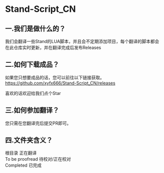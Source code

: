 # Stand-Script_CN

## 一.我们是做什么的？  
我们会翻译一些Stand的LUA脚本，并且会不定期添加项目，每个翻译的脚本都会在此仓库实时更新，并在翻译完成后发布Releases

## 二.如何下载成品？
如果您只想要成品的话，您可以前往以下链接获取。  
https://github.com/xyfx666/Stand-Script_CN/releases

喜欢的话欢迎给我们点个Star

## 三.如何参加翻译？  
您只需在您翻译完后提交PR即可。

## 四.文件夹含义？
根目录 正在翻译  
To be proofread 待校对/正在校对  
Completed 已完成  
